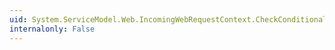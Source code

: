 ```yaml
---
uid: System.ServiceModel.Web.IncomingWebRequestContext.CheckConditionalUpdate(System.Int32)
internalonly: False
---
```

